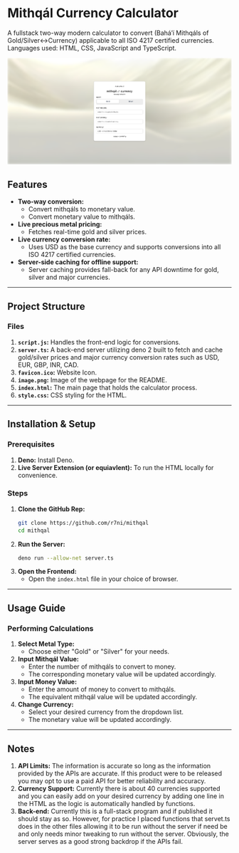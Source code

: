 # Mithqál Currency Calculator

A fullstack two-way modern calculator to convert (Baháʼí Mithqáls of Gold/Silver<->Currency) applicable to all ISO 4217 certified currencies.
Languages used: HTML, CSS, JavaScript and TypeScript.

![Preview of Calculator](image.png)

## Features
- **Two-way conversion:**
  - Convert mithqáls to monetary value.
  - Convert monetary value to mithqáls.
- **Live precious metal pricing:**
  - Fetches real-time gold and silver prices.
- **Live currency conversion rate:**
  - Uses USD as the base currency and supports conversions into all ISO 4217 certified currencies.
- **Server-side caching for offline support:**
  - Server caching provides fall-back for any API downtime for gold, silver and major currencies.

---

## Project Structure

### Files
1. **`script.js`:** Handles the front-end logic for conversions.
2. **`server.ts`:** A back-end server utilizing deno 2 built to fetch and cache gold/silver prices and major currency conversion rates such as USD, EUR, GBP, INR, CAD.
3. **`favicon.ico`:** Website Icon.
4. **`image.png`:** Image of the webpage for the README.
5. **`index.html`:** The main page that holds the calculator process.
6. **`style.css`:** CSS styling for the HTML.

---

## Installation & Setup

### Prerequisites
1. **Deno:** Install Deno.
2. **Live Server Extension (or equiavlent):** To run the HTML locally for convenience.

### Steps
1. **Clone the GitHub Rep:**
   ```bash
   git clone https://github.com/r7ni/mithqal
   cd mithqal
   ```
2. **Run the Server:**
   ```bash
   deno run --allow-net server.ts
   ```
3. **Open the Frontend:**
   - Open the `index.html` file in your choice of browser.

---

## Usage Guide

### Performing Calculations
1. **Select Metal Type:**
   - Choose either "Gold" or "Silver" for your needs.
2. **Input Mithqál Value:**
   - Enter the number of mithqáls to convert to money.
   - The corresponding monetary value will be updated accordingly.
3. **Input Money Value:**
   - Enter the amount of money to convert to mithqáls.
   - The equivalent mithqál value will be updated accordingly.
4. **Change Currency:**
   - Select your desired currency from the dropdown list.
   - The monetary value will be updated accordingly.

---

## Notes
1. **API Limits:** The information is accurate so long as the information provided by the APIs are accurate. If this product were to be released you may opt to use a paid API for better reliability and accuracy.
2. **Currency Support:** Currently there is about 40 currencies supported and you can easily add on your desired currency by adding one line in the HTML as the logic is automatically handled by functions.
3. **Back-end:** Currently this is a full-stack program and if published it should stay as so. However, for practice I placed functions that servet.ts does in the other files allowing it to be run without the server if need be and only needs minor tweaking to run without the server. Obviously, the server serves as a good strong backdrop if the APIs fail.
